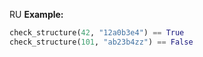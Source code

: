 RU **Example:**

```python
check_structure(42, "12a0b3e4") == True
check_structure(101, "ab23b4zz") == False
```